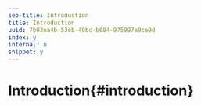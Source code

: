 ```yaml
---
seo-title: Introduction
title: Introduction
uuid: 7b93ea4b-53eb-49bc-b684-975097e9ce9d
index: y
internal: n
snippet: y
---
```


# Introduction{#introduction}

